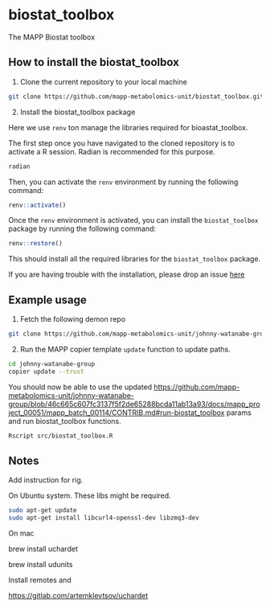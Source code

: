 # biostat_toolbox
The MAPP Biostat toolbox


## How to install the biostat_toolbox

1. Clone the current repository to your local machine

```bash
git clone https://github.com/mapp-metabolomics-unit/biostat_toolbox.git
```

2. Install the biostat_toolbox package

Here we use `renv` ton manage the libraries required for bioastat_toolbox. 

The first step once you have navigated to the cloned repository is to activate a R session.
Radian is recommended for this purpose. 

```bash
radian
```

Then, you can activate the `renv` environment by running the following command:

```R
renv::activate()
```

Once the `renv` environment is activated, you can install the `biostat_toolbox` package by running the following command:

```R
renv::restore()
```

This should install all the required libraries for the `biostat_toolbox` package.


If you are having trouble with the installation, please drop an issue [here](https://github.com/mapp-metabolomics-unit/biostat_toolbox/issues)


## Example usage


1. Fetch the following demon repo

```bash
git clone https://github.com/mapp-metabolomics-unit/johnny-watanabe-group.git
```

2. Run the MAPP copier template `update` function to update paths.

```bash
cd johnny-watanabe-group
copier update --trust
```

You should now be able to use the updated https://github.com/mapp-metabolomics-unit/johnny-watanabe-group/blob/46c665c607fc3137f5f2de65288bcda11ab13a93/docs/mapp_project_00051/mapp_batch_00114/CONTRIB.md#run-biostat_toolbox params and run biostat_toolbox functions.

```bash
Rscript src/biostat_toolbox.R
```

## Notes
Add instruction for rig.

On Ubuntu system. These libs might be required.

```bash
sudo apt-get update
sudo apt-get install libcurl4-openssl-dev libzmq3-dev
```

On mac

 brew install uchardet

 brew install udunits

Install remotes and

https://gitlab.com/artemklevtsov/uchardet


